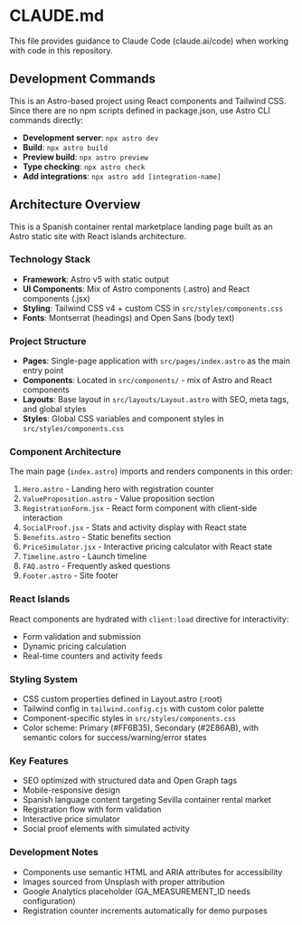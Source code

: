 # CLAUDE.md

This file provides guidance to Claude Code (claude.ai/code) when working with code in this repository.

## Development Commands

This is an Astro-based project using React components and Tailwind CSS. Since there are no npm scripts defined in package.json, use Astro CLI commands directly:

- **Development server**: `npx astro dev`
- **Build**: `npx astro build`
- **Preview build**: `npx astro preview`
- **Type checking**: `npx astro check`
- **Add integrations**: `npx astro add [integration-name]`

## Architecture Overview

This is a Spanish container rental marketplace landing page built as an Astro static site with React islands architecture.

### Technology Stack
- **Framework**: Astro v5 with static output
- **UI Components**: Mix of Astro components (.astro) and React components (.jsx)
- **Styling**: Tailwind CSS v4 + custom CSS in `src/styles/components.css`
- **Fonts**: Montserrat (headings) and Open Sans (body text)

### Project Structure
- **Pages**: Single-page application with `src/pages/index.astro` as the main entry point
- **Components**: Located in `src/components/` - mix of Astro and React components
- **Layouts**: Base layout in `src/layouts/Layout.astro` with SEO, meta tags, and global styles
- **Styles**: Global CSS variables and component styles in `src/styles/components.css`

### Component Architecture
The main page (`index.astro`) imports and renders components in this order:
1. `Hero.astro` - Landing hero with registration counter
2. `ValueProposition.astro` - Value proposition section
3. `RegistrationForm.jsx` - React form component with client-side interaction
4. `SocialProof.jsx` - Stats and activity display with React state
5. `Benefits.astro` - Static benefits section
6. `PriceSimulator.jsx` - Interactive pricing calculator with React state
7. `Timeline.astro` - Launch timeline
8. `FAQ.astro` - Frequently asked questions
9. `Footer.astro` - Site footer

### React Islands
React components are hydrated with `client:load` directive for interactivity:
- Form validation and submission
- Dynamic pricing calculation
- Real-time counters and activity feeds

### Styling System
- CSS custom properties defined in Layout.astro (:root)
- Tailwind config in `tailwind.config.cjs` with custom color palette
- Component-specific styles in `src/styles/components.css`
- Color scheme: Primary (#FF6B35), Secondary (#2E86AB), with semantic colors for success/warning/error states

### Key Features
- SEO optimized with structured data and Open Graph tags
- Mobile-responsive design
- Spanish language content targeting Sevilla container rental market
- Registration flow with form validation
- Interactive price simulator
- Social proof elements with simulated activity

### Development Notes
- Components use semantic HTML and ARIA attributes for accessibility
- Images sourced from Unsplash with proper attribution
- Google Analytics placeholder (GA_MEASUREMENT_ID needs configuration)
- Registration counter increments automatically for demo purposes